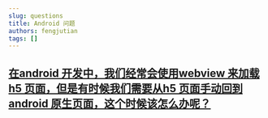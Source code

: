```yaml
---
slug: questions
title: Android 问题
authors: fengjutian
tags: []
---
```


## [在android 开发中，我们经常会使用webview 来加载h5 页面，但是有时候我们需要从h5 页面手动回到android 原生页面，这个时候该怎么办呢？](./question/q1.md)



